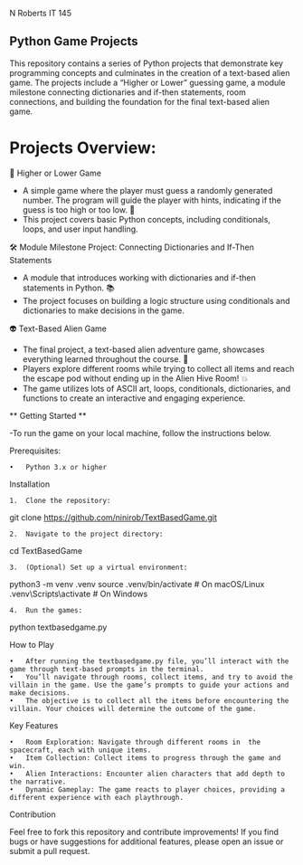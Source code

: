 N Roberts IT 145
## Python Game Projects

This repository contains a series of Python projects that demonstrate key programming concepts and culminates in the creation of a text-based alien game. The projects include a “Higher or Lower” guessing game, a module milestone connecting dictionaries and if-then statements, room connections, and building the foundation for the final text-based alien game.

# Projects Overview:

🎯 Higher or Lower Game
- A simple game where the player must guess a randomly generated number. The program will guide the player with hints, indicating if the guess is too high or too low. 🔢
- This project covers basic Python concepts, including conditionals, loops, and user input handling.

🛠️ Module Milestone Project: Connecting Dictionaries and If-Then Statements
- A module that introduces working with dictionaries and if-then statements in Python. 📚
- The project focuses on building a logic structure using conditionals and dictionaries to make decisions in the game.

👽 Text-Based Alien Game
- The final project, a text-based alien adventure game, showcases everything learned throughout the course. 🌌
- Players explore different rooms while trying to collect all items and reach the escape pod without ending up in the Alien Hive Room! 💥
- The game utilizes lots of ASCII art, loops, conditionals, dictionaries, and functions to create an interactive and engaging experience.

** Getting Started **

-To run the game on your local machine, follow the instructions below.

Prerequisites:

	•	Python 3.x or higher

Installation

	1.	Clone the repository:
  git clone https://github.com/ninirob/TextBasedGame.git

 	2.	Navigate to the project directory:
  cd TextBasedGame

	3.	(Optional) Set up a virtual environment:
  python3 -m venv .venv
  source .venv/bin/activate  # On macOS/Linux
  .venv\Scripts\activate  # On Windows
  
	4.	Run the games:
  python textbasedgame.py

How to Play

	•	After running the textbasedgame.py file, you’ll interact with the game through text-based prompts in the terminal.
	•	You’ll navigate through rooms, collect items, and try to avoid the villain in the game. Use the game’s prompts to guide your actions and make decisions.
	•	The objective is to collect all the items before encountering the villain. Your choices will determine the outcome of the game.

Key Features

	•	Room Exploration: Navigate through different rooms in  the spacecraft, each with unique items.
	•	Item Collection: Collect items to progress through the game and win.
	•	Alien Interactions: Encounter alien characters that add depth to the narrative.
	•	Dynamic Gameplay: The game reacts to player choices, providing a different experience with each playthrough.

Contribution

Feel free to fork this repository and contribute improvements! If you find bugs or have suggestions for additional features, please open an issue or submit a pull request. 
 
  

